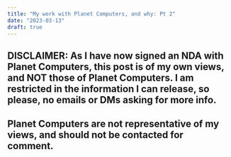 ```yaml
---
title: "My work with Planet Computers, and why: Pt 2"
date: "2023-03-13"
draft: true
---
```


## DISCLAIMER: As I have now signed an NDA with Planet Computers, this post is of my own views, and NOT those of Planet Computers. I am restricted in the information I can release, so please, no emails or DMs asking for more info.
## Planet Computers are not representative of my views, and should not be contacted for comment.

